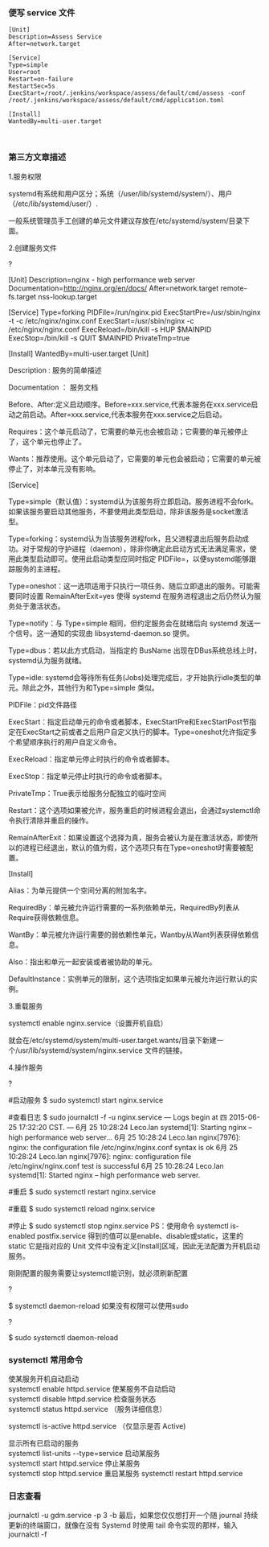 
### 便写 service 文件


```
[Unit]
Description=Assess Service
After=network.target

[Service]
Type=simple
User=root
Restart=on-failure
RestartSec=5s
ExecStart=/root/.jenkins/workspace/assess/default/cmd/assess -conf /root/.jenkins/workspace/assess/default/cmd/application.toml

[Install]
WantedBy=multi-user.target



```
### 第三方文章描述
1.服务权限

systemd有系统和用户区分；系统（/user/lib/systemd/system/）、用户（/etc/lib/systemd/user/）.

一般系统管理员手工创建的单元文件建议存放在/etc/systemd/system/目录下面。

2.创建服务文件

?
 	
[Unit]
Description=nginx - high performance web server
Documentation=http://nginx.org/en/docs/
After=network.target remote-fs.target nss-lookup.target
  
[Service]
Type=forking
PIDFile=/run/nginx.pid
ExecStartPre=/usr/sbin/nginx -t -c /etc/nginx/nginx.conf
ExecStart=/usr/sbin/nginx -c /etc/nginx/nginx.conf
ExecReload=/bin/kill -s HUP $MAINPID
ExecStop=/bin/kill -s QUIT $MAINPID
PrivateTmp=true
  
[Install]
WantedBy=multi-user.target
[Unit]

Description : 服务的简单描述

Documentation ： 服务文档

Before、After:定义启动顺序。Before=xxx.service,代表本服务在xxx.service启动之前启动。After=xxx.service,代表本服务在xxx.service之后启动。

Requires：这个单元启动了，它需要的单元也会被启动；它需要的单元被停止了，这个单元也停止了。

Wants：推荐使用。这个单元启动了，它需要的单元也会被启动；它需要的单元被停止了，对本单元没有影响。

[Service]

Type=simple（默认值）：systemd认为该服务将立即启动。服务进程不会fork。如果该服务要启动其他服务，不要使用此类型启动，除非该服务是socket激活型。

Type=forking：systemd认为当该服务进程fork，且父进程退出后服务启动成功。对于常规的守护进程（daemon），除非你确定此启动方式无法满足需求，使用此类型启动即可。使用此启动类型应同时指定 PIDFile=，以便systemd能够跟踪服务的主进程。

Type=oneshot：这一选项适用于只执行一项任务、随后立即退出的服务。可能需要同时设置 RemainAfterExit=yes 使得 systemd 在服务进程退出之后仍然认为服务处于激活状态。

Type=notify：与 Type=simple 相同，但约定服务会在就绪后向 systemd 发送一个信号。这一通知的实现由 libsystemd-daemon.so 提供。

Type=dbus：若以此方式启动，当指定的 BusName 出现在DBus系统总线上时，systemd认为服务就绪。

Type=idle: systemd会等待所有任务(Jobs)处理完成后，才开始执行idle类型的单元。除此之外，其他行为和Type=simple 类似。

PIDFile：pid文件路径

ExecStart：指定启动单元的命令或者脚本，ExecStartPre和ExecStartPost节指定在ExecStart之前或者之后用户自定义执行的脚本。Type=oneshot允许指定多个希望顺序执行的用户自定义命令。

ExecReload：指定单元停止时执行的命令或者脚本。

ExecStop：指定单元停止时执行的命令或者脚本。

PrivateTmp：True表示给服务分配独立的临时空间

Restart：这个选项如果被允许，服务重启的时候进程会退出，会通过systemctl命令执行清除并重启的操作。

RemainAfterExit：如果设置这个选择为真，服务会被认为是在激活状态，即使所以的进程已经退出，默认的值为假，这个选项只有在Type=oneshot时需要被配置。

[Install]

Alias：为单元提供一个空间分离的附加名字。

RequiredBy：单元被允许运行需要的一系列依赖单元，RequiredBy列表从Require获得依赖信息。

WantBy：单元被允许运行需要的弱依赖性单元，Wantby从Want列表获得依赖信息。

Also：指出和单元一起安装或者被协助的单元。

DefaultInstance：实例单元的限制，这个选项指定如果单元被允许运行默认的实例。

3.重载服务

systemctl enable nginx.service（设置开机自启）

就会在/etc/systemd/system/multi-user.target.wants/目录下新建一个/usr/lib/systemd/system/nginx.service 文件的链接。

4.操作服务

?
 	
#启动服务
$ sudo systemctl start nginx.service
  
#查看日志
$ sudo journalctl -f -u nginx.service
— Logs begin at 四 2015-06-25 17:32:20 CST. —
6月 25 10:28:24 Leco.lan systemd[1]: Starting nginx – high performance web server…
6月 25 10:28:24 Leco.lan nginx[7976]: nginx: the configuration file /etc/nginx/nginx.conf syntax is ok
6月 25 10:28:24 Leco.lan nginx[7976]: nginx: configuration file /etc/nginx/nginx.conf test is successful
6月 25 10:28:24 Leco.lan systemd[1]: Started nginx – high performance web server.
  
#重启
$ sudo systemctl restart nginx.service
  
#重载
$ sudo systemctl reload nginx.service
  
#停止
$ sudo systemctl stop nginx.service
PS：使用命令 systemctl is-enabled postfix.service 得到的值可以是enable、disable或static，这里的 static 它是指对应的 Unit 文件中没有定义[Install]区域，因此无法配置为开机启动服务。


刚刚配置的服务需要让systemctl能识别，就必须刷新配置

?

$ systemctl daemon-reload
如果没有权限可以使用sudo

?

$ sudo systemctl daemon-reload


### systemctl 常用命令

使某服务开机自动启动	
systemctl enable httpd.service
使某服务不自动启动	
systemctl disable httpd.service
检查服务状态	
systemctl status httpd.service （服务详细信息） 

systemctl is-active httpd.service （仅显示是否 Active)

显示所有已启动的服务	
systemctl list-units --type=service
启动某服务	
systemctl start httpd.service
停止某服务	
systemctl stop httpd.service
重启某服务	 	systemctl restart httpd.service


### 日志查看

journalctl -u gdm.service -p 3 -b
最后，如果您仅仅想打开一个随 journal 持续更新的终端窗口，就像在没有 Systemd 时使用 tail 命令实现的那样，输入 journalctl -f